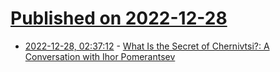 # [Published on 2022-12-28](index.md)

* [2022-12-28, 02:37:12](https://news.ycombinator.com/item?id=34156896) - [What Is the Secret of Chernivtsi?: A Conversation with Ihor Pomerantsev](https://lareviewofbooks.org/article/what-is-the-secret-of-chernivtsi-a-conversation-with-igor-pomerantsev/)
